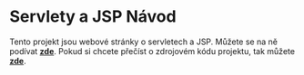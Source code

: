 # Servlety a JSP Návod

Tento projekt jsou webové stránky o servletech a JSP. Můžete se na ně podívat __[zde](https://jirkasa.github.io/servlety-a-jsp-navod/)__. Pokud si chcete přečíst o zdrojovém kódu projektu, tak můžete __[zde](https://jirkasa.github.io/servlety-a-jsp-navod/popis-zdrojoveho-kodu-projektu/)__.